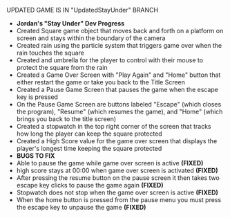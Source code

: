 UPDATED GAME IS IN "UpdatedStayUnder" BRANCH



- **__Jordan's "Stay Under" Dev Progress__**
- Created Square game object that moves back and forth on a platform on screen and stays within the boundary of the camera
- Created rain using the particle system that triggers game over when the rain touches the square
- Created and umbrella for the player to control with their mouse to protect the square from the rain
- Created a Game Over Screen with "Play Again" and "Home" button that either restart the game or take you back to the Title Screen
- Created a Pause Game Screen that pauses the game when the escape key is pressed
- On the Pause Game Screen are buttons labeled "Escape" (which closes the program), "Resume" (which resumes the game), and "Home" (which brings you back to the title screen)
- Created a stopwatch in the top right corner of the screen that tracks how long the player can keep the square protected
- Created a High Score value for the game over screen that displays the player's longest time keeping the square protected
- **__BUGS TO FIX__** 
- Able to pause the game while game over screen is active **(FIXED)**
- high score stays at 00:00 when game over screen is activated **(FIXED)**
- After pressing the resume button on the pause screen it then takes two escape key clicks to pause the game again **(FIXED)**
- Stopwatch does not stop when the game over screen is active **(FIXED)**
- When the home button is pressed from the pause menu you must press the escape key to unpause the game **(FIXED)**
